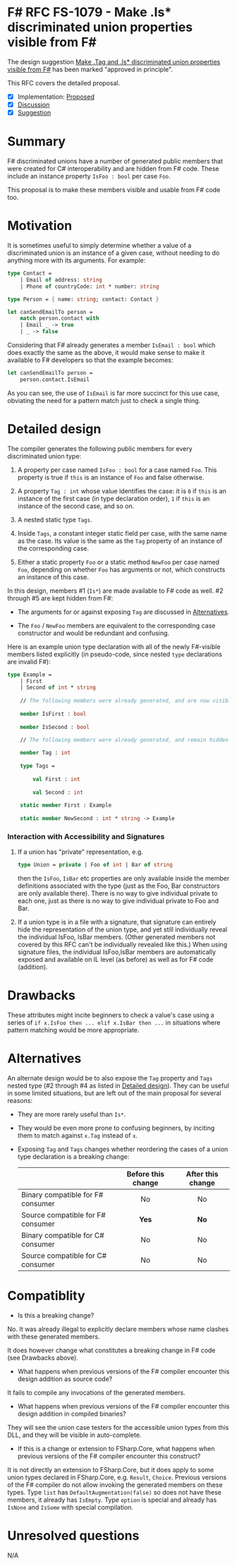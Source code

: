 # F# RFC FS-1079 - Make .Is* discriminated union properties visible from F# #

The design suggestion [Make .Tag and .Is* discriminated union properties visible from F#](https://github.com/fsharp/fslang-suggestions/issues/222) has been marked "approved in principle".

This RFC covers the detailed proposal.

- [x] Implementation: [Proposed](https://github.com/dotnet/fsharp/pull/11394)
- [x] [Discussion](https://github.com/fsharp/fslang-design/discussions/517)
- [x] [Suggestion](https://github.com/fsharp/fslang-suggestions/issues/222)

# Summary

F# discriminated unions have a number of generated public members that were created for C# interoperability and are hidden from F# code. These include an instance property `IsFoo : bool` per case `Foo`.

This proposal is to make these members visible and usable from F# code too.

# Motivation

It is sometimes useful to simply determine whether a value of a discriminated union is an instance of a given case, without needing to do anything more with its arguments. For example:

```fsharp
type Contact =
    | Email of address: string
    | Phone of countryCode: int * number: string

type Person = { name: string; contact: Contact }

let canSendEmailTo person =
    match person.contact with
    | Email _ -> true
    | _ -> false
```

Considering that F# already generates a member `IsEmail : bool` which does exactly the same as the above, it would make sense to make it available to F# developers so that the example becomes:

```fsharp
let canSendEmailTo person =
    person.contact.IsEmail
```
As you can see, the use of `IsEmail` is far more succinct for this use case, obviating the need for a pattern match just to check a single thing.

# Detailed design

The compiler generates the following public members for every discriminated union type:

1. A property per case named `IsFoo : bool` for a case named `Foo`. This property is true if `this` is an instance of `Foo` and false otherwise.

2. A property `Tag : int` whose value identifies the case: it is `0` if `this` is an instance of the first case (in type declaration order), `1` if `this` is an instance of the second case, and so on.

3. A nested static type `Tags`.

4. Inside `Tags`, a constant integer static field per case, with the same name as the case. Its value is the same as the `Tag` property of an instance of the corresponding case.

5. Either a static property `Foo` or a static method `NewFoo` per case named `Foo`, depending on whether `Foo` has arguments or not, which constructs an instance of this case.

In this design, members #1 (`Is*`) are made available to F# code as well. #2 through #5 are kept hidden from F#:

* The arguments for or against exposing `Tag` are discussed in [Alternatives](#alternatives).

* The `Foo` / `NewFoo` members are equivalent to the corresponding case constructor and would be redundant and confusing.

Here is an example union type declaration with all of the newly F#-visible members listed explicitly (in pseudo-code, since nested `type` declarations are invalid F#):

```fsharp
type Example =
    | First
    | Second of int * string
    
    // The following members were already generated, and are now visible to F#:
    
    member IsFirst : bool
    
    member IsSecond : bool

    // The following members were already generated, and remain hidden from F#:
    
    member Tag : int
    
    type Tags =
    
        val First : int
        
        val Second : int
    
    static member First : Example
    
    static member NewSecond : int * string -> Example
```

### Interaction with Accessibility and Signatures


1. If a union has "private" representation, e.g.

   ```fsharp
   type Union = private | Foo of int | Bar of string
   ```

   then the `IsFoo`, `IsBar` etc properties are only available inside the member definitions associated with the type (just as the Foo, Bar 
   constructors are only available there).  There is no way to give individual private to each one, just as there is no way to give individual 
   private to Foo and Bar.

2. If a union type is in a file with a signature, that signature can entirely hide the representation of the union type, and yet still individually reveal the individual IsFoo, IsBar members.  (Other generated members not covered by this RFC can't be individually revealed like this.)
   When using signature files, the individual IsFoo,IsBar members are automatically exposed and available on IL level (as before) as well as for F# code (addition).

# Drawbacks

These attributes might incite beginners to check a value's case using a series of `if x.IsFoo then ... elif x.IsBar then ...` in situations where pattern matching would be more appropriate.

# Alternatives

An alternate design would be to also expose the `Tag` property and `Tags` nested type (#2 through #4 as listed in [Detailed design](#detailed-design)). They can be useful in some limited situations, but are left out of the main proposal for several reasons:

* They are more rarely useful than `Is*`.

* They would be even more prone to confusing beginners, by inciting them to match against `x.Tag` instead of `x`.

* Exposing `Tag` and `Tags` changes whether reordering the cases of a union type declaration is a breaking change:

    |                                     | Before this change   | After this change   |
    | :---------------------------------- | :------------------: | :-----------------: |
    | Binary compatible for F# consumer   | No                   | No                  |
    | Source compatible for F# consumer   | **Yes**              | **No**              |
    | Binary compatible for C# consumer   | No                   | No                  |
    | Source compatible for C# consumer   | No                   | No                  |

# Compatiblity

* Is this a breaking change?

No. It was already illegal to explicitly declare members whose name clashes with these generated members.

It does however change what constitutes a breaking change in F# code (see Drawbacks above).

* What happens when previous versions of the F# compiler encounter this design addition as source code?

It fails to compile any invocations of the generated members.

* What happens when previous versions of the F# compiler encounter this design addition in compiled binaries?

They will see the union case testers for the accessible union types  from this DLL, and they will be visible in auto-complete. 

* If this is a change or extension to FSharp.Core, what happens when previous versions of the F# compiler encounter this construct?

It is not directly an extension to FSharp.Core, but it does apply to some union types declared in FSharp.Core, e.g. `Result`, `Choice`. Previous versions of the F# compiler do not allow invoking the generated members on these types.  Type `list` has `DefaultAugmentation(false)` so does not have these members, it already has `IsEmpty`.  Type `option` is special and already has `IsNone` and `IsSome` with special compilation.

# Unresolved questions

N/A
